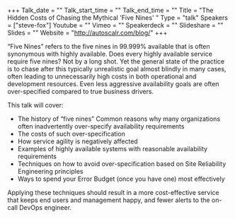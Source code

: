 +++
Talk_date = ""
Talk_start_time = ""
Talk_end_time = ""
Title = "The Hidden Costs of Chasing the Mythical 'Five Nines' "
Type = "talk"
Speakers = ["steve-fox"]
Youtube = ""
Vimeo = ""
Speakerdeck = ""
Slideshare = ""
Slides = ""
Website = "http://autoscalr.com/blog/"
+++

“Five Nines” refers to the five nines in 99.999% available that is often synonymous with highly available. Does every highly available service require five nines? Not by a long shot. Yet the general state of the practice is to chase after this typically unrealistic goal almost blindly in many cases, often leading to unnecessarily high costs in both operational and development resources. Even less aggressive availability goals are often over-specified compared to true business drivers.

This talk will cover: 

* The history of “five nines” 
  Common reasons why many organizations often inadvertently over-specify availability requirements 
* The costs of such over-specification 
* How service agility is negatively affected
* Examples of highly available systems with reasonable availability requirements 
* Techniques on how to avoid over-specification based on Site Reliability Engineering principles
* Ways to spend your Error Budget (once you have one) most effectively

Applying these techniques should result in a more cost-effective service that keeps end users and management happy, and fewer alerts to the on-call DevOps engineer.